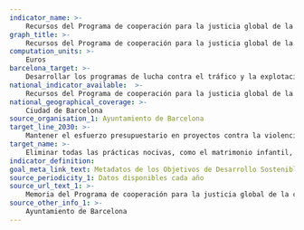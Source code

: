 ```yaml
---
indicator_name: >-
    Recursos del Programa de cooperación para la justicia global de la ciudad destinados a la lucha contra la violencia machista en países receptores de la Ayuda Oficial al Desarrollo (AOD)
graph_title: >-
    Recursos del Programa de cooperación para la justicia global de la ciudad destinados a la lucha contra la violencia machista en países receptores de la Ayuda Oficial al Desarrollo (AOD)
computation_units: >-
    Euros
barcelona_target: >-
    Desarrollar los programas de lucha contra el tráfico y la explotación sexual de mujeres y chicas, y contra la violencia machista en países receptores de la Ayuda Oficial al Desarrollo
national_indicator_available:  >-
    Recursos del Programa de cooperación para la justicia global de la ciudad destinados a la lucha contra la violencia machista en países receptores de la Ayuda Oficial al Desarrollo (AOD)
national_geographical_coverage: >-
    Ciudad de Barcelona
source_organisation_1: Ayuntamiento de Barcelona
target_line_2030: >-
    Mantener el esfuerzo presupuestario en proyectos contra la violencia machista y el tráfico y la explotación sexual de mujeres y chicas en países receptores de la Ayuda Oficial al Desarrollo
target_name: >-
    Eliminar todas las prácticas nocivas, como el matrimonio infantil, precoz y forzado y la mutilación genital femenina
indicator_definition:
goal_meta_link_text: Metadatos de los Objetivos de Desarrollo Sostenible de las Naciones Unidas (pdf 894kB)
source_periodicity_1: Datos disponibles cada año
source_url_text_1: >-
    Memoria del Programa de cooperación para la justicia global de la ciudad
source_other_info_1: >-
    Ayuntamiento de Barcelona
---
```


